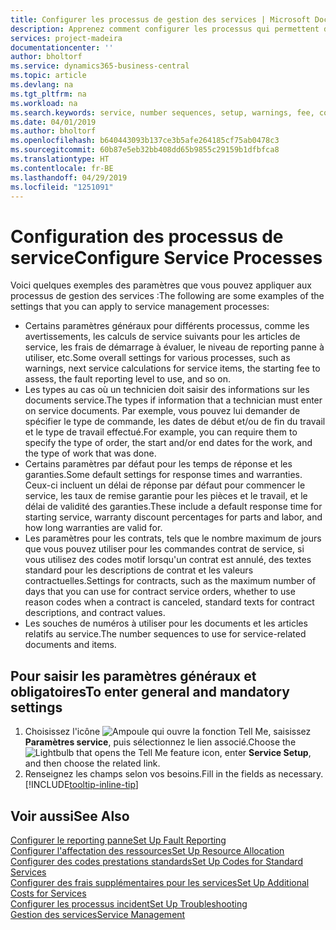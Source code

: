 ```yaml
---
title: Configurer les processus de gestion des services | Microsoft Docs
description: Apprenez comment configurer les processus qui permettent de vérifier que les clients sont satisfaits de votre service client.
services: project-madeira
documentationcenter: ''
author: bholtorf
ms.service: dynamics365-business-central
ms.topic: article
ms.devlang: na
ms.tgt_pltfrm: na
ms.workload: na
ms.search.keywords: service, number sequences, setup, warnings, fee, contracts, warranties
ms.date: 04/01/2019
ms.author: bholtorf
ms.openlocfilehash: b640443093b137ce3b5afe264185cf75ab0478c3
ms.sourcegitcommit: 60b87e5eb32bb408dd65b9855c29159b1dfbfca8
ms.translationtype: HT
ms.contentlocale: fr-BE
ms.lasthandoff: 04/29/2019
ms.locfileid: "1251091"
---
```

# <a name="configure-service-processes"></a><span data-ttu-id="d27b1-103">Configuration des processus de service</span><span class="sxs-lookup"><span data-stu-id="d27b1-103">Configure Service Processes</span></span>
<span data-ttu-id="d27b1-104">Voici quelques exemples des paramètres que vous pouvez appliquer aux processus de gestion des services :</span><span class="sxs-lookup"><span data-stu-id="d27b1-104">The following are some examples of the settings that you can apply to service management processes:</span></span>  
  
* <span data-ttu-id="d27b1-105">Certains paramètres généraux pour différents processus, comme les avertissements, les calculs de service suivants pour les articles de service, les frais de démarrage à évaluer, le niveau de reporting panne à utiliser, etc.</span><span class="sxs-lookup"><span data-stu-id="d27b1-105">Some overall settings for various processes, such as warnings, next service calculations for service items, the starting fee to assess, the fault reporting level to use, and so on.</span></span>  
* <span data-ttu-id="d27b1-106">Les types au cas où un technicien doit saisir des informations sur les documents service.</span><span class="sxs-lookup"><span data-stu-id="d27b1-106">The types if information that a technician must enter on service documents.</span></span> <span data-ttu-id="d27b1-107">Par exemple, vous pouvez lui demander de spécifier le type de commande, les dates de début et/ou de fin du travail et le type de travail effectué.</span><span class="sxs-lookup"><span data-stu-id="d27b1-107">For example, you can require them to specify the type of order, the start and/or end dates for the work, and the type of work that was done.</span></span>  
* <span data-ttu-id="d27b1-108">Certains paramètres par défaut pour les temps de réponse et les garanties.</span><span class="sxs-lookup"><span data-stu-id="d27b1-108">Some default settings for response times and warranties.</span></span> <span data-ttu-id="d27b1-109">Ceux-ci incluent un délai de réponse par défaut pour commencer le service, les taux de remise garantie pour les pièces et le travail, et le délai de validité des garanties.</span><span class="sxs-lookup"><span data-stu-id="d27b1-109">These include a default response time for starting service, warranty discount percentages for parts and labor, and how long warranties are valid for.</span></span>  
* <span data-ttu-id="d27b1-110">Les paramètres pour les contrats, tels que le nombre maximum de jours que vous pouvez utiliser pour les commandes contrat de service, si vous utilisez des codes motif lorsqu'un contrat est annulé, des textes standard pour les descriptions de contrat et les valeurs contractuelles.</span><span class="sxs-lookup"><span data-stu-id="d27b1-110">Settings for contracts, such as the maximum number of days that you can use for contract service orders, whether to use reason codes when a contract is canceled, standard texts for contract descriptions, and contract values.</span></span>  
* <span data-ttu-id="d27b1-111">Les souches de numéros à utiliser pour les documents et les articles relatifs au service.</span><span class="sxs-lookup"><span data-stu-id="d27b1-111">The number sequences to use for service-related documents and items.</span></span>  

## <a name="to-enter-general-and-mandatory-settings"></a><span data-ttu-id="d27b1-112">Pour saisir les paramètres généraux et obligatoires</span><span class="sxs-lookup"><span data-stu-id="d27b1-112">To enter general and mandatory settings</span></span>
1. <span data-ttu-id="d27b1-113">Choisissez l'icône ![Ampoule qui ouvre la fonction Tell Me](media/ui-search/search_small.png "Dites-moi ce que vous voulez faire"), saisissez **Paramètres service**, puis sélectionnez le lien associé.</span><span class="sxs-lookup"><span data-stu-id="d27b1-113">Choose the ![Lightbulb that opens the Tell Me feature](media/ui-search/search_small.png "Tell me what you want to do") icon, enter **Service Setup**, and then choose the related link.</span></span>
2. <span data-ttu-id="d27b1-114">Renseignez les champs selon vos besoins.</span><span class="sxs-lookup"><span data-stu-id="d27b1-114">Fill in the fields as necessary.</span></span> [!INCLUDE[tooltip-inline-tip](includes/tooltip-inline-tip_md.md)]  

## <a name="see-also"></a><span data-ttu-id="d27b1-115">Voir aussi</span><span class="sxs-lookup"><span data-stu-id="d27b1-115">See Also</span></span>  
[<span data-ttu-id="d27b1-116">Configurer le reporting panne</span><span class="sxs-lookup"><span data-stu-id="d27b1-116">Set Up Fault Reporting</span></span>](service-how-setup-fault-reporting.md)  
[<span data-ttu-id="d27b1-117">Configurer l'affectation des ressources</span><span class="sxs-lookup"><span data-stu-id="d27b1-117">Set Up Resource Allocation</span></span>](service-how-setup-resource-allocation.md)  
[<span data-ttu-id="d27b1-118">Configurer des codes prestations standards</span><span class="sxs-lookup"><span data-stu-id="d27b1-118">Set Up Codes for Standard Services</span></span>](service-how-setup-service-coding.md)  
[<span data-ttu-id="d27b1-119">Configurer des frais supplémentaires pour les services</span><span class="sxs-lookup"><span data-stu-id="d27b1-119">Set Up Additional Costs for Services</span></span>](service-how-setup-service-costs-pricing.md)  
[<span data-ttu-id="d27b1-120">Configurer les processus incident</span><span class="sxs-lookup"><span data-stu-id="d27b1-120">Set Up Troubleshooting</span></span>](service-how-setup-troubleshooting.md)  
[<span data-ttu-id="d27b1-121">Gestion des services</span><span class="sxs-lookup"><span data-stu-id="d27b1-121">Service Management</span></span>](service-service.md)  
